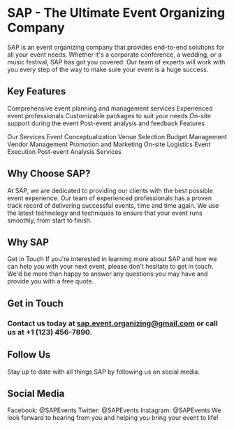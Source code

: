 # **SAP - The Ultimate Event Organizing Company**

SAP is an event organizing company that provides end-to-end solutions for all your event needs. Whether it's a corporate conference, a wedding, or a music festival, SAP has got you covered. Our team of experts will work with you every step of the way to make sure your event is a huge success.

## Key Features
Comprehensive event planning and management services
Experienced event professionals
Customizable packages to suit your needs
On-site support during the event
Post-event analysis and feedback
Features

Our Services
Event Conceptualization
Venue Selection
Budget Management
Vendor Management
Promotion and Marketing
On-site Logistics
Event Execution
Post-event Analysis
Services

## Why Choose SAP?
At SAP, we are dedicated to providing our clients with the best possible event experience. Our team of experienced professionals has a proven track record of delivering successful events, time and time again. We use the latest technology and techniques to ensure that your event runs smoothly, from start to finish.

## Why SAP

Get in Touch
If you're interested in learning more about SAP and how we can help you with your next event, please don't hesitate to get in touch. We'd be more than happy to answer any questions you may have and provide you with a free quote.

## Get in Touch
 
### Contact us today at sap.event.organizing@gmail.com or call us at +1 (123) 456-7890.

## Follow Us
Stay up to date with all things SAP by following us on social media.

## Social Media

Facebook: @SAPEvents
Twitter: @SAPEvents
Instagram: @SAPEvents
We look forward to hearing from you and helping you bring your event to life!
